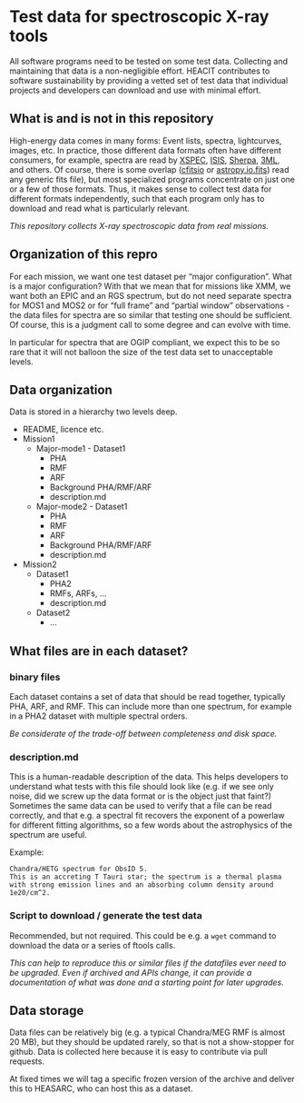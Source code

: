 # Test data for spectroscopic X-ray tools
All software programs need to be tested on some test data. Collecting and maintaining that data is a non-negligible effort. HEACIT contributes to software sustainability by providing a vetted set of test data that individual projects and developers can download and use with minimal effort.

## What is and is not in this repository
High-energy data comes in many forms: Event lists, spectra, lightcurves, images, etc. 
In practice, those different data formats often have different consumers, for example, spectra are read by [XSPEC](https://heasarc.gsfc.nasa.gov/xanadu/xspec/), [ISIS](https://space.mit.edu/cxc/isis/), [Sherpa](https://sherpa.readthedocs.io), [3ML](https://threeml.readthedocs.io/en/stable/), and others. Of course, there is some overlap ([cfitsio](https://heasarc.gsfc.nasa.gov/fitsio/) or [astropy.io.fits](https://docs.astropy.org/en/stable/io/fits/index.html)) read any generic fits file), but most specialized programs concentrate on just one or a few of those formats.
Thus, it makes sense to collect test data for different formats independently, such that each program only has to download and read what is particularly relevant. 

*This repository collects X-ray spectroscopic data from real missions.*

## Organization of this repro
For each mission, we want one test dataset per “major configuration”. What is a major configuration? With that we mean that for missions like XMM, we want both an EPIC and an RGS spectrum, but do not need separate spectra for MOS1 and MOS2 or for “full frame” and “partial window” observations - the data files for spectra are so similar that testing one should be sufficient.
Of course, this is a judgment call to some degree and can evolve with time. 


In particular for spectra that are OGIP compliant, we expect this to be so rare that it will not balloon the size of the test data set to unacceptable levels.
## Data organization
Data is stored in a hierarchy two levels deep.

- README, licence etc.
- Mission1
  - Major-mode1 - Dataset1
    - PHA
    - RMF
    - ARF
    - Background PHA/RMF/ARF
    - description.md
  - Major-mode2 - Dataset1
    - PHA
    - RMF
    - ARF
    - Background PHA/RMF/ARF
    - description.md
- Mission2
  - Dataset1
    - PHA2
    - RMFs, ARFs, ...
    - description.md
  - Dataset2
    - ...

## What files are in each dataset?
### binary files
Each dataset contains a set of data that should be read together, typically PHA, ARF, and RMF. This can include more than one spectrum, for example in a PHA2 dataset with multiple spectral orders. 

*Be considerate of the trade-off between completeness and disk space.*

### description.md 
This is a human-readable description of the data. This helps developers to understand what tests with this file should look like (e.g. if we see only noise, did we screw up the data format or is the object just that faint?)
Sometimes the same data can be used to verify that a file can be read correctly, and that e.g. a spectral fit recovers the exponent of a powerlaw for different fitting algorithms, so a few words about the astrophysics of the spectrum are useful.

Example:

    Chandra/HETG spectrum for ObsID 5.
    This is an accreting T Tauri star; the spectrum is a thermal plasma with strong emission lines and an absorbing column density around 1e20/cm^2.

### Script to download / generate the test data 
Recommended, but not required. This could be e.g. a `wget` command to download the data or a series of ftools calls. 

*This can help to reproduce this or similar files if the datafiles ever need to be upgraded. Even if archived and APIs change, it can provide a documentation of what was done and a starting point for later upgrades.*

## Data storage
Data files can be relatively big (e.g. a typical Chandra/MEG RMF is almost 20 MB), but they should be updated rarely, so that is not a show-stopper for github. Data is collected here because it is easy to contribute via pull requests.

At fixed times we will tag a specific frozen version of the archive and deliver this to HEASARC, who can host this as a dataset.

